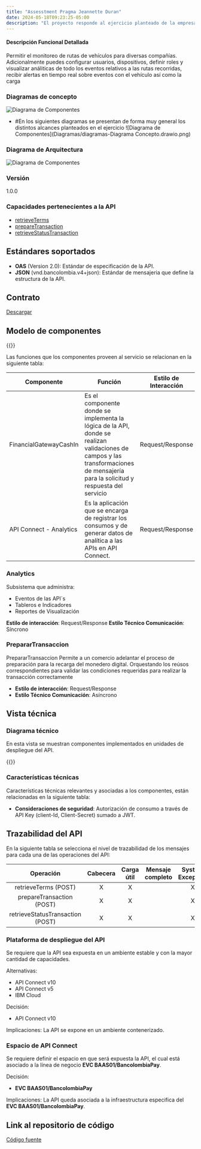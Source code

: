 ```yaml
---
title: "Assesstment Pragma Jeannette Duran"
date: 2024-05-18T09:23:25-05:00
description: "El proyecto responde al ejercicio planteado de la empresa CSS, que brinda una solución de monitoreo de vehículos"
---
```

<!-- Agregar la Descripción detallada del API. -->
#### Descripción Funcional Detallada
Permitir el monitoreo de rutas de vehículos para diversas compañías. Adicionalmente puedes configurar usuarios, dispositivos, definir roles y visualizar análiticas de todo los eventos relativos a las rutas recorridas, recibir alertas en tiempo real sobre eventos con el vehículo así como la carga 

### Diagramas de concepto
![Diagrama de Componentes](Diagramas/diagrama-arquitectura.drawio.png)

* #En los siguientes diagramas se presentan de forma muy general los distintos alcances planteados en el ejercicio
![Diagrama de Componentes](Diagramas/diagramas-Diagrama Concepto.drawio.png)

### Diagrama de Arquitectura
![Diagrama de Componentes](Diagramas/diagrama-arquitectura.drawio.png)

### Versión
1.0.0

### Capacidades pertenecientes a la API
<!-- Estos enlaces deben ser enlaces a las operaciones en la carpeta mapeos -->
* [retrieveTerms](mapeos/#retrieveTerms "ver capacidad")
* [prepareTransaction](mapeos/#prepareTransaction "ver capacidad")
* [retrieveStatusTransaction](mapeos/#retrieveStatusTransaction "ver capacidad")

## Estándares soportados

- **OAS** (Version 2.0): Estándar de especificación de la API.
- **JSON** (vnd.bancolombia.v4+json): Estándar de mensajeria que define la estructura de la API.

## Contrato

<!-- Conservar esta etiqueta, el link del contrato se asignará en tiempo de construcción del sitio -->
<a href="contrato.txt" download>Descargar</a>

## Modelo de componentes
{{<diagram data="diagramas/diagrama-arquitectura.jpg">}}

Las funciones que los componentes proveen al servicio se relacionan en la siguiente tabla:

|Componente|Función|Estilo de Interacción|Estilo Técnico Comunicación|
|-|-|-|-|
|FinancialGatewayCashIn|Es el componente donde se implementa la lógica de la API, donde se realizan validaciones de campos y las transformaciones de mensajería para la solicitud y respuesta del servicio|Request/Response|Síncrono|
|API Connect - Analytics|Es la aplicación que se encarga de registrar los consumos y de generar datos de analítica a las APIs en API Connect.|Request/Response|Síncrono|

### Analytics
Subsistema que administra:

- Eventos de las API´s
- Tableros e Indicadores
- Reportes de Visualización

**Estilo de interacción**: Request/Response
**Estilo Técnico Comunicación**: Síncrono

### PrepararTransaccion
PrepararTransaccion Permite a un comercio adelantar el proceso de preparación para la recarga del monedero digital. Orquestando los reúsos correspondientes para validar las condiciones requeridas para realizar la transacción correctamente

- **Estilo de interacción**: Request/Response
- **Estilo Técnico Comunicación**: Asíncrono

## Vista técnica

### Diagrama técnico
En esta vista se muestran componentes implementados en unidades de despliegue del API.

{{<diagram data="diagramas/despliegue.svg">}}

### Características técnicas
Características técnicas relevantes y asociadas a los componentes, están relacionadas en la siguiente tabla:

- **Consideraciones de seguridad**: Autorización de consumo a través de API Key (client-Id, Client-Secret) sumado a JWT.

## Trazabilidad del API
En la siguiente tabla se selecciona el nivel de trazabilidad de los mensajes para cada una de las operaciones del API:

|Operación|Cabecera|Carga útil|Mensaje completo|System Exception|
|:-:|:-:|:-:|:-:|:-:|
|retrieveTerms (POST)|X|X||X|
|prepareTransaction (POST)|X|X||X|
|retrieveStatusTransaction (POST)|X|X||X|

### Plataforma de despliegue del API
Se requiere que la API sea expuesta en un ambiente estable y con la mayor cantidad de capacidades.

Alternativas:
- API Connect v10
- API Connect v5
- IBM Cloud

Decisión:
- API Connect v10

Implicaciones: La API se expone en un ambiente contenerizado.

### Espacio de API Connect
Se requiere definir el espacio en que será expuesta la API, el cual está asociado a la línea de negocio **EVC BAAS01/BancolombiaPay**.

Decisión:
- **EVC BAAS01/BancolombiaPay**

Implicaciones: La API queda asociada a la infraestructura especifica del **EVC BAAS01/BancolombiaPay**.

## Link al repositorio de código
<!-- Reemplazar por el link al código fuente del componente en azure devops -->
<a href="https://grupobancolombia.visualstudio.com/Vicepresidencia%20Servicios%20de%20Tecnolog%C3%ADa/_git/NU2660001_Financial_Institutions_External_APIC10" target="_blank">Código fuente</a>
